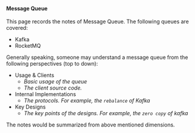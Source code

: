 #### Message Queue 

This page records the notes of Message Queue. The following queues are covered:

* Kafka
* RocketMQ

Generally speaking, someone may understand a message queue from the following perspectives (top to down):

* Usage & Clients
    * *Basic usage of the queue*
    * *The client source code.*
* Internal Implementations
    * *The protocols. For example, the `rebalance` of Kafka*
* Key Designs 
    * *The key points of the designs. For example, the `zero copy` of kafka*

The notes would be summarized from above mentioned dimensions. 

